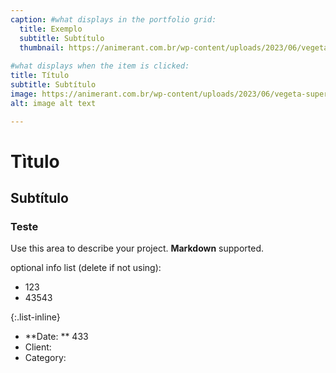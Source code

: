 ```yaml
---
caption: #what displays in the portfolio grid:
  title: Exemplo
  subtitle: Subtítulo
  thumbnail: https://animerant.com.br/wp-content/uploads/2023/06/vegeta-super-saiyajin-3-1.jpg
  
#what displays when the item is clicked:
title: Título
subtitle: Subtítulo
image: https://animerant.com.br/wp-content/uploads/2023/06/vegeta-super-saiyajin-3-1.jpg
alt: image alt text

---
```


# Tìtulo

## Subtítulo

### Teste
Use this area to describe your project. **Markdown** supported.

optional info list (delete if not using):
- 123
- 43543

{:.list-inline} 
- **Date: ** 433
- Client: 
- Category: 

